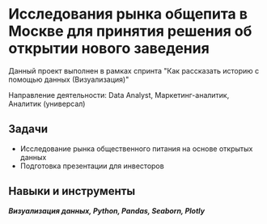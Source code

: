 ﻿# Исследования рынка общепита в Москве для принятия решения об открытии нового заведения

Данный проект выполнен в рамках спринта "Как рассказать историю с помощью данных (Визуализация)"
 

Направление деятельности: Data Analyst, Маркетинг-аналитик, Аналитик (универсал)

## Задачи
- Исследование рынка общественного питания на основе открытых данных 
- Подготовка презентации для инвесторов

## Навыки и инструменты
***Визуализация данных, Python, Pandas, Seaborn, Plotly***